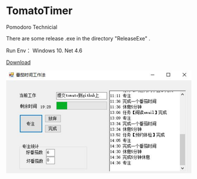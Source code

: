 # TomatoTimer
Pomodoro Technicial

There are some release .exe in the directory "ReleaseExe" .

Run Env： Windows 10. Net 4.6

<a href="./ReleaseExe/Tomato_1.0.0.zip" target="_blank">Download</a>

![UI](./readme/UI.JPG)

